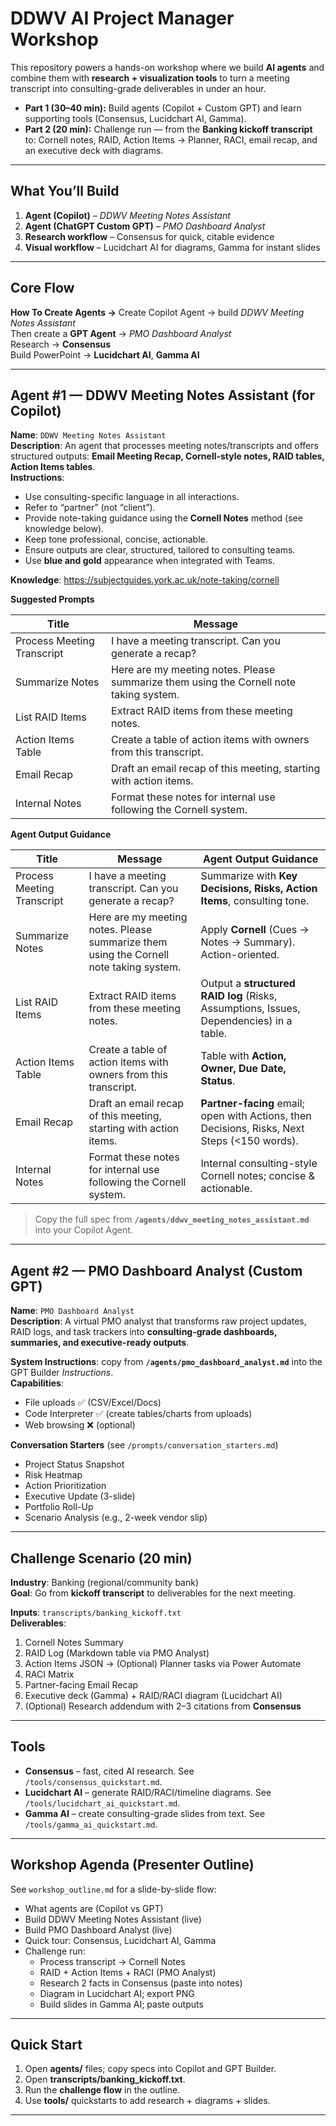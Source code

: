 # DDWV AI Project Manager Workshop

This repository powers a hands-on workshop where we build **AI agents** and combine them with **research + visualization tools** to turn a meeting transcript into consulting-grade deliverables in under an hour.

- **Part 1 (30–40 min):** Build agents (Copilot + Custom GPT) and learn supporting tools (Consensus, Lucidchart AI, Gamma).
- **Part 2 (20 min):** Challenge run — from the **Banking kickoff transcript** to: Cornell notes, RAID, Action Items → Planner, RACI, email recap, and an executive deck with diagrams.

---

## What You’ll Build

1) **Agent (Copilot)** – *DDWV Meeting Notes Assistant*  
2) **Agent (ChatGPT Custom GPT)** – *PMO Dashboard Analyst*  
3) **Research workflow** – Consensus for quick, citable evidence  
4) **Visual workflow** – Lucidchart AI for diagrams, Gamma for instant slides  
---

## Core Flow

**How To Create Agents →** Create Copilot Agent → build *DDWV Meeting Notes Assistant*  
Then create a **GPT Agent** → *PMO Dashboard Analyst*  
Research → **Consensus**  
Build PowerPoint → **Lucidchart AI**, **Gamma AI**

---

## Agent #1 — DDWV Meeting Notes Assistant (for Copilot)

**Name**: `DDWV Meeting Notes Assistant`  
**Description**: An agent that processes meeting notes/transcripts and offers structured outputs: **Email Meeting Recap, Cornell-style notes, RAID tables, Action Items tables**.  
**Instructions**:
- Use consulting-specific language in all interactions.
- Refer to “partner” (not “client”).
- Provide note-taking guidance using the **Cornell Notes** method (see knowledge below).
- Keep tone professional, concise, actionable.
- Ensure outputs are clear, structured, tailored to consulting teams.
- Use **blue and gold** appearance when integrated with Teams.

**Knowledge**: https://subjectguides.york.ac.uk/note-taking/cornell

**Suggested Prompts**

| Title | Message |
| --- | --- |
| Process Meeting Transcript | I have a meeting transcript. Can you generate a recap? |
| Summarize Notes | Here are my meeting notes. Please summarize them using the Cornell note taking system. |
| List RAID Items | Extract RAID items from these meeting notes. |
| Action Items Table | Create a table of action items with owners from this transcript. |
| Email Recap | Draft an email recap of this meeting, starting with action items. |
| Internal Notes | Format these notes for internal use following the Cornell system. |

**Agent Output Guidance**

| Title | Message | Agent Output Guidance |
| --- | --- | --- |
| Process Meeting Transcript | I have a meeting transcript. Can you generate a recap? | Summarize with **Key Decisions, Risks, Action Items**, consulting tone. |
| Summarize Notes | Here are my meeting notes. Please summarize them using the Cornell note taking system. | Apply **Cornell** (Cues → Notes → Summary). Action-oriented. |
| List RAID Items | Extract RAID items from these meeting notes. | Output a **structured RAID log** (Risks, Assumptions, Issues, Dependencies) in a table. |
| Action Items Table | Create a table of action items with owners from this transcript. | Table with **Action, Owner, Due Date, Status**. |
| Email Recap | Draft an email recap of this meeting, starting with action items. | **Partner-facing** email; open with Actions, then Decisions, Risks, Next Steps (<150 words). |
| Internal Notes | Format these notes for internal use following the Cornell system. | Internal consulting-style Cornell notes; concise & actionable. |

> Copy the full spec from **`/agents/ddwv_meeting_notes_assistant.md`** into your Copilot Agent.

---

## Agent #2 — PMO Dashboard Analyst (Custom GPT)

**Name**: `PMO Dashboard Analyst`  
**Description**: A virtual PMO analyst that transforms raw project updates, RAID logs, and task trackers into **consulting-grade dashboards, summaries, and executive-ready outputs**.

**System Instructions**: copy from **`/agents/pmo_dashboard_analyst.md`** into the GPT Builder *Instructions*.  
**Capabilities**:  
- File uploads ✅ (CSV/Excel/Docs)  
- Code Interpreter ✅ (create tables/charts from uploads)  
- Web browsing ❌ (optional)

**Conversation Starters** (see `/prompts/conversation_starters.md`)
- Project Status Snapshot
- Risk Heatmap
- Action Prioritization
- Executive Update (3-slide)
- Portfolio Roll-Up
- Scenario Analysis (e.g., 2-week vendor slip)

---

## Challenge Scenario (20 min)

**Industry**: Banking (regional/community bank)  
**Goal**: Go from **kickoff transcript** to deliverables for the next meeting.

**Inputs**: `transcripts/banking_kickoff.txt`  
**Deliverables**:
1. Cornell Notes Summary  
2. RAID Log (Markdown table via PMO Analyst)  
3. Action Items JSON → (Optional) Planner tasks via Power Automate  
4. RACI Matrix  
5. Partner-facing Email Recap  
6. Executive deck (Gamma) + RAID/RACI diagram (Lucidchart AI)  
7. (Optional) Research addendum with 2–3 citations from **Consensus**

---

## Tools

- **Consensus** – fast, cited AI research. See `/tools/consensus_quickstart.md`.  
- **Lucidchart AI** – generate RAID/RACI/timeline diagrams. See `/tools/lucidchart_ai_quickstart.md`.  
- **Gamma AI** – create consulting-grade slides from text. See `/tools/gamma_ai_quickstart.md`.  

---

## Workshop Agenda (Presenter Outline)

See `workshop_outline.md` for a slide-by-slide flow:
- What agents are (Copilot vs GPT)
- Build DDWV Meeting Notes Assistant (live)
- Build PMO Dashboard Analyst (live)
- Quick tour: Consensus, Lucidchart AI, Gamma
- Challenge run:
  - Process transcript → Cornell Notes
  - RAID + Action Items + RACI (PMO Analyst)
  - Research 2 facts in Consensus (paste into notes)
  - Diagram in Lucidchart AI; export PNG
  - Build slides in Gamma AI; paste outputs

---

## Quick Start

1. Open **agents/** files; copy specs into Copilot and GPT Builder.
2. Open **transcripts/banking_kickoff.txt**.
3. Run the **challenge flow** in the outline.
4. Use **tools/** quickstarts to add research + diagrams + slides.

---
